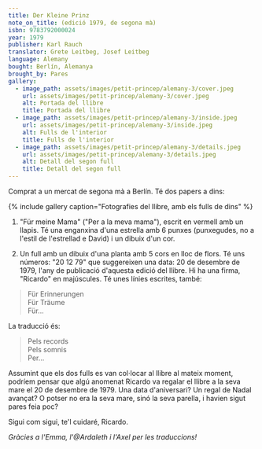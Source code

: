 ```yaml
---
title: Der Kleine Prinz
note_on_title: (edició 1979, de segona mà)
isbn: 9783792000024
year: 1979
publisher: Karl Rauch
translator: Grete Leitbeg, Josef Leitbeg
language: Alemany
bought: Berlín, Alemanya
brought_by: Pares
gallery:
  - image_path: assets/images/petit-princep/alemany-3/cover.jpeg
    url: assets/images/petit-princep/alemany-3/cover.jpeg
    alt: Portada del llibre
    title: Portada del llibre
  - image_path: assets/images/petit-princep/alemany-3/inside.jpeg
    url: assets/images/petit-princep/alemany-3/inside.jpeg
    alt: Fulls de l'interior
    title: Fulls de l'interior
  - image_path: assets/images/petit-princep/alemany-3/details.jpeg
    url: assets/images/petit-princep/alemany-3/details.jpeg
    alt: Detall del segon full
    title: Detall del segon full
---
```


Comprat a un mercat de segona mà a Berlín. Té dos papers a dins:

{% include gallery caption="Fotografies del llibre, amb els fulls de dins" %}

1. "Für meine Mama" ("Per a la meva mama"), escrit en vermell amb un llapis. Té una enganxina d'una estrella amb 6 punxes (punxegudes, no a l'estil de l'estrellad e David) i un dibuix d'un cor.

1. Un full amb un dibuix d'una planta amb 5 cors en lloc de flors. Té uns números: "20 12 79" que suggereixen una data: 20 de desembre de 1979, l'any de publicació d'aquesta edició del llibre. Hi ha una firma, "Ricardo" en majúscules. Té unes línies escrites, també:

> Für Erinnerungen<br />
> Für Träume<br />
> Für...

La traducció és:

> Pels records<br />
> Pels somnis<br />
> Per...

Assumint que els dos fulls es van col·locar al llibre al mateix moment, podríem pensar que algú anomenat Ricardo va regalar el llibre a la seva mare el 20 de desembre de 1979. Una data d'aniversari? Un regal de Nadal avançat? O potser no era la seva mare, sinó la seva parella, i havien sigut pares feia poc?

Sigui com sigui, te'l cuidaré, Ricardo.

*Gràcies a l'Emma, l'@Ardaleth i l'Axel per les traduccions!*
